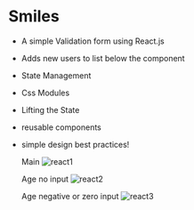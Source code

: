 # Smiles
- A simple Validation form using React.js
- Adds new users to list below the component
- State Management
- Css Modules
- Lifting the State
- reusable components
- simple design best practices!
  
    Main
![react1](https://user-images.githubusercontent.com/55124189/182006579-d2582002-e2e5-41c6-846f-9e77ff6ed18e.png)

    Age no input
![react2](https://user-images.githubusercontent.com/55124189/182006583-703bc2a3-c874-4e3d-8a11-0df19db5c1a3.png)

    Age negative or zero input
![react3](https://user-images.githubusercontent.com/55124189/182006669-9dbb89e4-8fa1-4d81-9e37-5aa00933434f.png)


